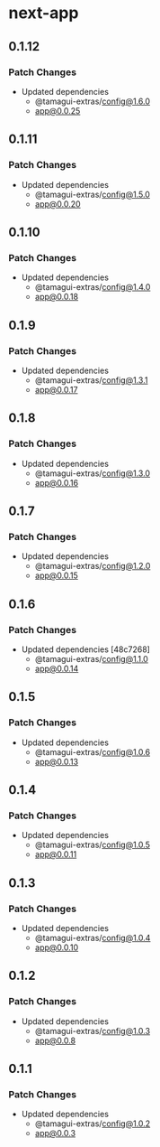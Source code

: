 # next-app

## 0.1.12

### Patch Changes

- Updated dependencies
  - @tamagui-extras/config@1.6.0
  - app@0.0.25

## 0.1.11

### Patch Changes

- Updated dependencies
  - @tamagui-extras/config@1.5.0
  - app@0.0.20

## 0.1.10

### Patch Changes

- Updated dependencies
  - @tamagui-extras/config@1.4.0
  - app@0.0.18

## 0.1.9

### Patch Changes

- Updated dependencies
  - @tamagui-extras/config@1.3.1
  - app@0.0.17

## 0.1.8

### Patch Changes

- Updated dependencies
  - @tamagui-extras/config@1.3.0
  - app@0.0.16

## 0.1.7

### Patch Changes

- Updated dependencies
  - @tamagui-extras/config@1.2.0
  - app@0.0.15

## 0.1.6

### Patch Changes

- Updated dependencies [48c7268]
  - @tamagui-extras/config@1.1.0
  - app@0.0.14

## 0.1.5

### Patch Changes

- Updated dependencies
  - @tamagui-extras/config@1.0.6
  - app@0.0.13

## 0.1.4

### Patch Changes

- Updated dependencies
  - @tamagui-extras/config@1.0.5
  - app@0.0.11

## 0.1.3

### Patch Changes

- Updated dependencies
  - @tamagui-extras/config@1.0.4
  - app@0.0.10

## 0.1.2

### Patch Changes

- Updated dependencies
  - @tamagui-extras/config@1.0.3
  - app@0.0.8

## 0.1.1

### Patch Changes

- Updated dependencies
  - @tamagui-extras/config@1.0.2
  - app@0.0.3
